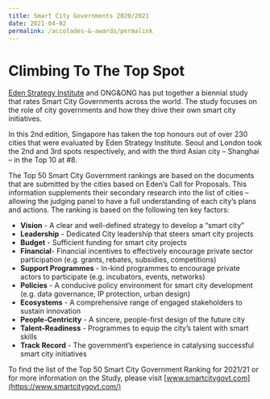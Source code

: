```yaml
---
title: Smart City Governments 2020/2021
date: 2021-04-02
permalink: /accolades-&-awards/permalink
---
```

# Climbing To The Top Spot 

[Eden Strategy Institute](https://www.edenstrategyinstitute.com/) and ONG&ONG has put together a biennial study that rates Smart City Governments across the world. The study focuses on the role of city governments and how they drive their own smart city initiatives. 

In this 2nd edition, Singapore has taken the top honours out of over 230 cities that were evaluated by Eden Strategy Institute. Seoul and London took the 2nd and 3rd spots respectively, and with the third Asian city – Shanghai – in the Top 10 at #8. 

The Top 50 Smart City Government rankings are based on the documents that are submitted by the cities based on Eden’s Call for Proposals. This information supplements their secondary research into the list of cities – allowing the judging panel to have a full understanding of each city’s plans and actions. The ranking is based on the following ten key factors: 

* **Vision** - A clear and well-defined strategy to develop a “smart city” 
* **Leadership** - Dedicated City leadership that steers smart city projects 
* **Budget** - Sufficient funding for smart city projects 
* **Financial**- Financial incentives to effectively encourage private sector participation (e.g. grants, rebates, subsidies, competitions) 
* **Support Programmes** - In-kind programmes to encourage private actors to participate (e.g. incubators, events, networks) 
* **Policies** - A conducive policy environment for smart city development (e.g. data governance, IP protection, urban design) 
* **Ecosystems** - A comprehensive range of engaged stakeholders to sustain innovation 
* **People-Centricity** - A sincere, people-first design of the future city 
* **Talent-Readiness** - Programmes to equip the city’s talent with smart skills 
* **Track Record** - The government’s experience in catalysing successful smart city initiatives 

To find the list of the Top 50 Smart City Government Ranking for 2021/21 or for more information on the Study, please visit [www.smartcitygovt.com](https://www.smartcitygovt.com/)
